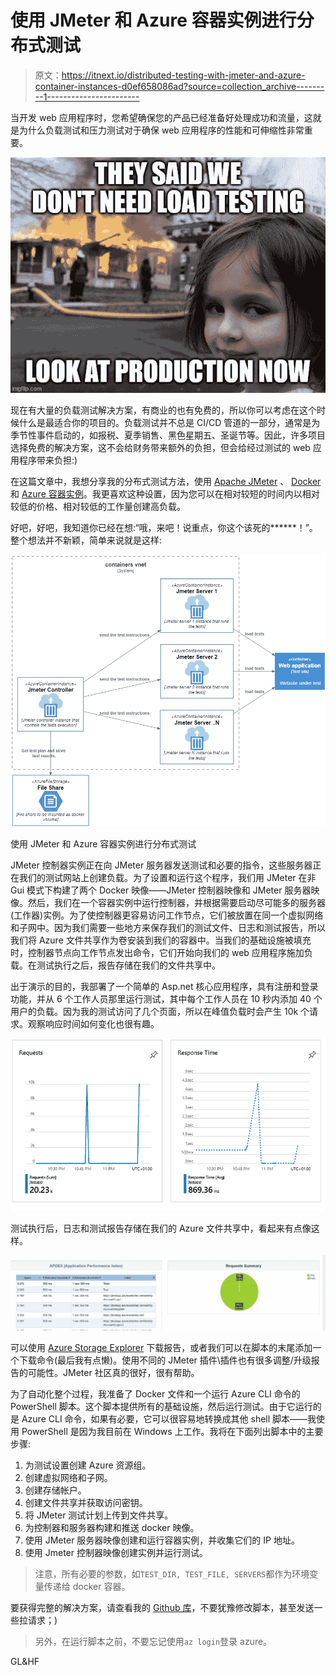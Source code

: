 # 使用 JMeter 和 Azure 容器实例进行分布式测试

> 原文：<https://itnext.io/distributed-testing-with-jmeter-and-azure-container-instances-d0ef658086ad?source=collection_archive---------1----------------------->

当开发 web 应用程序时，您希望确保您的产品已经准备好处理成功和流量，这就是为什么负载测试和压力测试对于确保 web 应用程序的性能和可伸缩性非常重要。

![](img/b8f0e1c38ad0138868acf230a8d88667.png)

现在有大量的负载测试解决方案，有商业的也有免费的，所以你可以考虑在这个时候什么是最适合你的项目的。负载测试并不总是 CI/CD 管道的一部分，通常是为季节性事件启动的，如报税、夏季销售、黑色星期五、圣诞节等。因此，许多项目选择免费的解决方案，这不会给财务带来额外的负担，但会给经过测试的 web 应用程序带来负担:)

在这篇文章中，我想分享我的分布式测试方法，使用 [Apache JMeter](https://jmeter.apache.org/) 、 [Docker](https://www.docker.com/) 和 [Azure 容器实例](https://azure.microsoft.com/en-gb/services/container-instances/)。我更喜欢这种设置，因为您可以在相对较短的时间内以相对较低的价格、相对较低的工作量创建高负载。

好吧，好吧，我知道你已经在想:“哦，来吧！说重点，你这个该死的******！”。整个想法并不新颖，简单来说就是这样:

![](img/ce58674b73fbb3481a4a7c8852f2c666.png)

使用 JMeter 和 Azure 容器实例进行分布式测试

JMeter 控制器实例正在向 JMeter 服务器发送测试和必要的指令，这些服务器正在我们的测试网站上创建负载。为了设置和运行这个程序，我们用 JMeter 在非 Gui 模式下构建了两个 Docker 映像——JMeter 控制器映像和 JMeter 服务器映像。然后，我们在一个容器实例中运行控制器，并根据需要启动尽可能多的服务器(工作器)实例。为了使控制器更容易访问工作节点，它们被放置在同一个虚拟网络和子网中。因为我们需要一些地方来保存我们的测试文件、日志和测试报告，所以我们将 Azure 文件共享作为卷安装到我们的容器中。当我们的基础设施被填充时，控制器节点向工作节点发出命令，它们开始向我们的 web 应用程序施加负载。在测试执行之后，报告存储在我们的文件共享中。

出于演示的目的，我部署了一个简单的 Asp.net 核心应用程序，具有注册和登录功能，并从 6 个工作人员那里运行测试，其中每个工作人员在 10 秒内添加 40 个用户的负载。因为我的测试访问了几个页面，所以在峰值负载时会产生 10k 个请求。观察响应时间如何变化也很有趣。

![](img/d4e293d7d4c51ec239e0d25f2a99b8ba.png)

测试执行后，日志和测试报告存储在我们的 Azure 文件共享中，看起来有点像这样。

![](img/f6eb08427db1f68053805f26038de7b0.png)

可以使用 [Azure Storage Explorer](https://azure.microsoft.com/en-us/features/storage-explorer/) 下载报告，或者我们可以在脚本的末尾添加一个下载命令(最后我有点懒)。使用不同的 JMeter 插件\插件也有很多调整/升级报告的可能性。JMeter 社区真的很好，很有帮助。

为了自动化整个过程，我准备了 Docker 文件和一个运行 Azure CLI 命令的 PowerShell 脚本。这个脚本提供所有的基础设施，然后运行测试。由于它运行的是 Azure CLI 命令，如果有必要，它可以很容易地转换成其他 shell 脚本——我使用 PowerShell 是因为我目前在 Windows 上工作。我将在下面列出脚本中的主要步骤:

1.  为测试设置创建 Azure 资源组。
2.  创建虚拟网络和子网。
3.  创建存储帐户。
4.  创建文件共享并获取访问密钥。
5.  将 JMeter 测试计划上传到文件共享。
6.  为控制器和服务器构建和推送 docker 映像。
7.  使用 JMeter 服务器映像创建和运行容器实例，并收集它们的 IP 地址。
8.  使用 Jmeter 控制器映像创建实例并运行测试。

> 注意，所有必要的参数，如`TEST_DIR, TEST_FILE, SERVERS`都作为环境变量传递给 docker 容器。

要获得完整的解决方案，请查看我的 [Github 库](https://github.com/f1xxxer/jmetertests)，不要犹豫修改脚本，甚至发送一些拉请求；)

> 另外，在运行脚本之前，不要忘记使用`az login`登录 azure。

GL&HF
